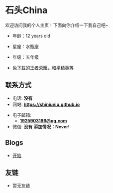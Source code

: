 # 石头China

欢迎访问我的个人主页！下面向你介绍一下我自己吧\~

- 年龄：12 years old
- 星座：水瓶座
- 年级：五年级

- [免下载的王者荣耀，和平精英等](https://gamer.qq.com/v3/app/download?apk=1)

<!-- .slide -->

## 联系方式

- 电话: **没有**
- 网站: **<https://shiniuniu.github.io>**

<!-- .slide vertical=true -->

- 电子邮箱:
  - **[1925903186@qq.com](mailto:1925903186@qq.com)**
- 微信: **没有 添加情况：Never!**

<!-- .slide -->

## Blogs

- [开始](https://shiniuniu.github.io/_posts/start.md)

<!-- .slide -->

## 友链

- 暂无友链
